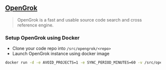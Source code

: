 ## [OpenGrok](https://oracle.github.io/opengrok/)

> OpenGrok is a fast and usable source code search and cross reference engine.

### Setup OpenGrok using Docker

- Clone your code repo into `/src/opengrok/<repo>`
- Launch OpenGrok instance using docker image

```bash
docker run -d -e AVOID_PROJECTS=1 -e SYNC_PERIOD_MINUTES=60 -v /src/opengrok/<repo>:/opengrok/src -p 8080:8080 opengrok/docker:latest
```
